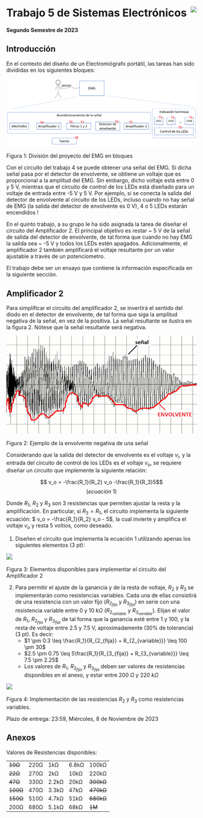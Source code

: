 # <img src="https://julianodb.github.io/SISTEMAS_ELECTRONICOS_PARA_INGENIERIA_BIOMEDICA/img/logo_fing.png?raw=true" align="right" height="45"> Trabajo 5 de Sistemas Electrónicos

#### Segundo Semestre de 2023

## Introducción

En el contexto del diseño de un Electromiógrafo portátil, las tareas han sido divididas en los siguientes bloques:

![TX_bloques](../img/TX_bloques.png)

Figura 1: División del proyecto del EMG en bloques

Con el circuito del trabajo 4 se puede obtener una señal del EMG. Si dicha señal pasa por el detector de envolvente, se obtiene un voltaje que es proporcional a la amplitud del EMG. Sin embargo, dicho voltaje está entre 0 y 5 V, mientras que el circuito de control de los LEDs está diseñado para un voltaje de entrada entre -5 V y 5 V. Por ejemplo, si se conecta la salida del detector de envolvente al circuito de los LEDs, incluso cuando no hay señal de EMG (la salida del detector de envolvente es 0 V), 4 o 5 LEDs estarán encendidos !

En el quinto trabajo, a su grupo le ha sido asignada la tarea de diseñar el circuito del Amplificador 2. El principal objetivo es restar ~ 5 V de la señal de salida del detector de envolvente, de tal forma que cuando no hay EMG la salida sea ~ -5 V y todos los LEDs estén apagados. Adicionalmente, el amplificador 2 también amplificará el voltaje resultante por un valor ajustable a través de un potenciometro.

El trabajo debe ser un ensayo que contiene la información especificada en la siguiente sección.

## Amplificador 2

Para simplificar el circuito del amplificador 2, se invertirá el sentido del diodo en el detector de envolvente, de tal forma que siga la amplitud negativa de la señal, en vez de la positiva. La señal resultante se ilustra en la figura 2. Nótese que la señal resultante será negativa.

![T2_envolvente](../img/T2_Envelope_follower_negative.png)

Figura 2: Ejemplo de la envolvente negativa de una señal

Considerando que la salida del detector de envolvente es el voltaje $v_i$, y la entrada del circuito de control de los LEDs es el voltaje $v_o$, se requiere diseñar un circuito que implemente la siguiente relación:

$$ v_o = -\frac{R_1}{R_2} v_o -\frac{R_1}{R_3}5$$
$$(ecuación\ 1)$$

Donde $R_1$, $R_2$ y $R_3$ son 3 resistencias que permiten ajustar la resta y la amplificación. En particular, si $R_3 = R_1$, el circuito implementa la siguiente ecuación: $ v_o = -\frac{R_1}{R_2} v_o - 5$, la cual invierte y amplifica el voltaje $v_o$ y resta 5 voltios, como deseado.


1. Diseñen el circuito que implementa la ecuación 1 utilizando apenas los siguientes elementos (3 pt):

<img src="https://julianodb.github.io/electronic_circuits_diagrams/T5_materials.png" width="300">

Figura 3: Elementos disponibles para implementar el circuito del Amplificador 2

2. Para permitir el ajuste de la ganancia y de la resta de voltaje, $R_2$ y $R_3$ se implementarán como resistencias variables. Cada una de ellas consistirá de una resistencia con un valor fijo ($R_{2_{fija}}$ y $R_{3_{fija}}$) en serie con una resistencia variable entre 0 y $10\ k\Omega$ ($R_{2_{variable}}$ y $R_{3_{variable}}$). Elijan el valor de $R_1$, $R_{2_{fija}}$ y $R_{3_{fija}}$ de tal forma que la ganancia esté entre 1 y 100, y la resta de voltaje entre 2.5 y 7.5 V, aproximadamente (30% de tolerancia) (3 pt). Es decir:
   - $1 \pm 0.3 \leq \frac{R_1}{R_{2_{fija}} + R_{2_{variable}}} \leq 100 \pm 30$
   - $2.5 \pm 0.75 \leq 5\frac{R_1}{R_{3_{fija}} + R_{3_{variable}}} \leq 7.5 \pm 2.25$
   - Los valores de $R_1$, $R_{2_{fija}}$ y $R_{3_{fija}}$ deben ser valores de resistencias disponibles en el anexo, y estar entre $200\ \Omega$ y $220\ k\Omega$

<img src="https://julianodb.github.io/electronic_circuits_diagrams/T5_r_var.png" width="500">

Figura 4: Implementación de las resistencias $R_2$ y $R_3$ como resistencias variables.

Plazo de entrega: 23:59, Miércoles, 8 de Noviembre de 2023

## Anexos

Valores de Resistencias disponibles:

|   |  |        |       |  |
|------|------|-----------|------------|-------|
| ~~10Ω~~  | 220Ω | 1kΩ       | 6.8kΩ      | 100kΩ |
| ~~22Ω~~  | 270Ω | 2kΩ       | 10kΩ       | 220kΩ |
| ~~47Ω~~  | 330Ω | 2.2kΩ     | 20kΩ       | ~~300kΩ~~ |
| ~~100Ω~~ | 470Ω | 3.3kΩ     | 47kΩ       | ~~470kΩ~~ |
| ~~150Ω~~ | 510Ω | 4.7kΩ     | 51kΩ       | ~~680kΩ~~ |
| 200Ω | 680Ω | 5.1kΩ     | 68kΩ       | ~~1M~~    |

